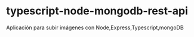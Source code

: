 # typescript-node-mongodb-rest-api
Aplicación para subir imágenes con Node,Express,Typescript,mongoDB

